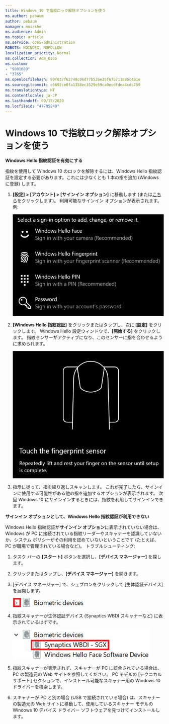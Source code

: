 ```yaml
---
title: Windows 10 で指紋ロック解除オプションを使う
ms.author: pebaum
author: pebaum
manager: mnirkhe
ms.audience: Admin
ms.topic: article
ms.service: o365-administration
ROBOTS: NOINDEX, NOFOLLOW
localization_priority: Normal
ms.collection: Adm_O365
ms.custom:
- "9001689"
- "3765"
ms.openlocfilehash: 99f037f62748c06d77b526e35f67b711885c4a1e
ms.sourcegitcommit: c6692ce0fa1358ec3529e59ca0ecdfdea4cdc759
ms.translationtype: HT
ms.contentlocale: ja-JP
ms.lasthandoff: 09/15/2020
ms.locfileid: "47795249"
---
```

# <a name="use-fingerprint-unlock-option-in-windows-10"></a>Windows 10 で指紋ロック解除オプションを使う

**Windows Hello 指紋認証を有効にする**

指紋を使用して Windows 10 のロックを解除するには、Windows Hello 指紋認証を設定する必要があります。これには少なくとも 1 本の指を追加 (Windows に登録) します。 

1. **[設定] > [アカウント] > [サインイン オプション]** に移動します (または[こちら](ms-settings:signinoptions?activationSource=GetHelp)をクリックします)。 利用可能なサインイン オプションが表示されます。 例:

    ![サインイン オプション。](media/sign-in-options.png)

2. **[Windows Hello 指紋認証]** をクリックまたはタップし、次に **[設定]** をクリックします。 Windows Hello 設定ウィンドウで、**[開始する]** をクリックします。 指紋センサーがアクティブになり、このセンサーに指を合わせるように求められます。

   ![指紋センサー。](media/fingerprint-sensor.png)

3. 指示に従って、指を繰り返しスキャンします。 これが完了したら、サインインに使用する可能性がある他の指を追加するオプションが表示されます。 次回 Windows 10 にサインインするときには、指紋を利用してサインインできます。

**サインイン オプションとして、Windows Hello 指紋認証が利用できない**

Windows Hello 指紋認証が**サインイン オプション**に表示されていない場合は、Windows が PC に接続されている指紋リーダーやスキャナーを認識していないか、システム ポリシーがその利用を認めていないということです (たとえば、PC が職場で管理されている場合など)。 トラブルシューティング: 

1. タスク バーの **[スタート]** ボタンを選択し、**[デバイス マネージャー]** を探します。

2. クリックまたはタップし、**[デバイス マネージャー]** を開きます。

3. [デバイス マネージャー] で、シェブロンをクリックして [生体認証デバイス] を展開します。

   ![生体認証デバイス。](media/biometric-devices.png)

4. 指紋スキャナーが生体認証デバイス (Synaptics WBDI スキャナーなど) に表示されているはずです。

   ![生体認証デバイス。](media/biometric-devices-expanded.png)

5. 指紋スキャナーが表示されず、スキャナーが PC に統合されている場合は、PC の製造元の Web サイトを参照してください。 PC モデルの [テクニカル サポート] セクションで、インストール可能なスキャナー用の Windows 10 ドライバーを検索します。

6. スキャナーが PC と別の場合 (USB で接続されている場合) は、スキャナーの製造元の Web サイトに移動して、使用しているスキャナー モデルの Windows 10 デバイス ドライバー ソフトウェアを見つけてインストールします。
